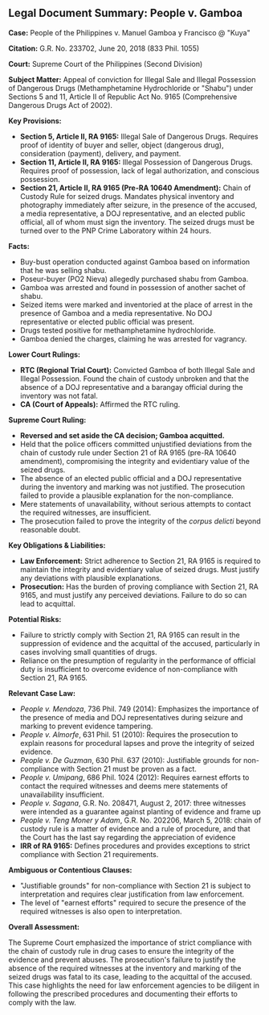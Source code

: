 ## Legal Document Summary: People v. Gamboa

**Case:** People of the Philippines v. Manuel Gamboa y Francisco @ "Kuya"

**Citation:** G.R. No. 233702, June 20, 2018 (833 Phil. 1055)

**Court:** Supreme Court of the Philippines (Second Division)

**Subject Matter:** Appeal of conviction for Illegal Sale and Illegal Possession of Dangerous Drugs (Methamphetamine Hydrochloride or "Shabu") under Sections 5 and 11, Article II of Republic Act No. 9165 (Comprehensive Dangerous Drugs Act of 2002).

**Key Provisions:**

*   **Section 5, Article II, RA 9165:** Illegal Sale of Dangerous Drugs. Requires proof of identity of buyer and seller, object (dangerous drug), consideration (payment), delivery, and payment.
*   **Section 11, Article II, RA 9165:** Illegal Possession of Dangerous Drugs. Requires proof of possession, lack of legal authorization, and conscious possession.
*   **Section 21, Article II, RA 9165 (Pre-RA 10640 Amendment):** Chain of Custody Rule for seized drugs. Mandates physical inventory and photography immediately after seizure, in the presence of the accused, a media representative, a DOJ representative, and an elected public official, all of whom must sign the inventory. The seized drugs must be turned over to the PNP Crime Laboratory within 24 hours.

**Facts:**

*   Buy-bust operation conducted against Gamboa based on information that he was selling shabu.
*   Poseur-buyer (PO2 Nieva) allegedly purchased shabu from Gamboa.
*   Gamboa was arrested and found in possession of another sachet of shabu.
*   Seized items were marked and inventoried at the place of arrest in the presence of Gamboa and a media representative. No DOJ representative or elected public official was present.
*   Drugs tested positive for methamphetamine hydrochloride.
*   Gamboa denied the charges, claiming he was arrested for vagrancy.

**Lower Court Rulings:**

*   **RTC (Regional Trial Court):** Convicted Gamboa of both Illegal Sale and Illegal Possession. Found the chain of custody unbroken and that the absence of a DOJ representative and a barangay official during the inventory was not fatal.
*   **CA (Court of Appeals):** Affirmed the RTC ruling.

**Supreme Court Ruling:**

*   **Reversed and set aside the CA decision; Gamboa acquitted.**
*   Held that the police officers committed unjustified deviations from the chain of custody rule under Section 21 of RA 9165 (pre-RA 10640 amendment), compromising the integrity and evidentiary value of the seized drugs.
*   The absence of an elected public official and a DOJ representative during the inventory and marking was not justified. The prosecution failed to provide a plausible explanation for the non-compliance.
*   Mere statements of unavailability, without serious attempts to contact the required witnesses, are insufficient.
*   The prosecution failed to prove the integrity of the *corpus delicti* beyond reasonable doubt.

**Key Obligations & Liabilities:**

*   **Law Enforcement:** Strict adherence to Section 21, RA 9165 is required to maintain the integrity and evidentiary value of seized drugs. Must justify any deviations with plausible explanations.
*   **Prosecution:** Has the burden of proving compliance with Section 21, RA 9165, and must justify any perceived deviations. Failure to do so can lead to acquittal.

**Potential Risks:**

*   Failure to strictly comply with Section 21, RA 9165 can result in the suppression of evidence and the acquittal of the accused, particularly in cases involving small quantities of drugs.
*   Reliance on the presumption of regularity in the performance of official duty is insufficient to overcome evidence of non-compliance with Section 21, RA 9165.

**Relevant Case Law:**

*   *People v. Mendoza*, 736 Phil. 749 (2014): Emphasizes the importance of the presence of media and DOJ representatives during seizure and marking to prevent evidence tampering.
*   *People v. Almorfe*, 631 Phil. 51 (2010): Requires the prosecution to explain reasons for procedural lapses and prove the integrity of seized evidence.
*   *People v. De Guzman*, 630 Phil. 637 (2010): Justifiable grounds for non-compliance with Section 21 must be proven as a fact.
*   *People v. Umipang*, 686 Phil. 1024 (2012): Requires earnest efforts to contact the required witnesses and deems mere statements of unavailability insufficient.
*   *People v. Sagana*, G.R. No. 208471, August 2, 2017: three witnesses were intended as a guarantee against planting of evidence and frame up
*    *People v. Teng Moner y Adam*, G.R. No. 202206, March 5, 2018: chain of custody rule is a matter of evidence and a rule of procedure, and that the Court has the last say regarding the appreciation of evidence
*   **IRR of RA 9165:** Defines procedures and provides exceptions to strict compliance with Section 21 requirements.

**Ambiguous or Contentious Clauses:**

*   "Justifiable grounds" for non-compliance with Section 21 is subject to interpretation and requires clear justification from law enforcement.
*   The level of "earnest efforts" required to secure the presence of the required witnesses is also open to interpretation.

**Overall Assessment:**

The Supreme Court emphasized the importance of strict compliance with the chain of custody rule in drug cases to ensure the integrity of the evidence and prevent abuses. The prosecution's failure to justify the absence of the required witnesses at the inventory and marking of the seized drugs was fatal to its case, leading to the acquittal of the accused. This case highlights the need for law enforcement agencies to be diligent in following the prescribed procedures and documenting their efforts to comply with the law.
